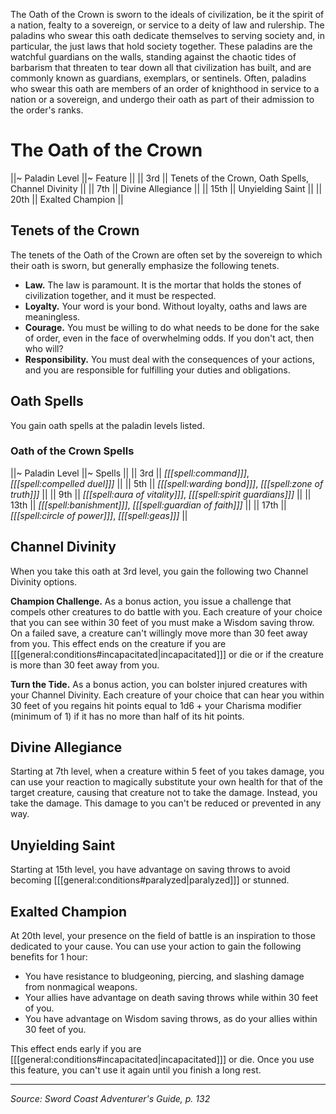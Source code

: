 The Oath of the Crown is sworn to the ideals of civilization, be it the spirit of a nation, fealty to a sovereign, or service to a deity of law and rulership. The paladins who swear this oath dedicate themselves to serving society and, in particular, the just laws that hold society together. These paladins are the watchful guardians on the walls, standing against the chaotic tides of barbarism that threaten to tear down all that civilization has built, and are commonly known as guardians, exemplars, or sentinels. Often, paladins who swear this oath are members of an order of knighthood in service to a nation or a sovereign, and undergo their oath as part of their admission to the order's ranks.

# The Oath of the Crown

||~ Paladin Level ||~ Feature ||
|| 3rd || Tenets of the Crown, Oath Spells, Channel Divinity ||
|| 7th || Divine Allegiance ||
|| 15th || Unyielding Saint ||
|| 20th || Exalted Champion ||

## Tenets of the Crown

The tenets of the Oath of the Crown are often set by the sovereign to which their oath is sworn, but generally emphasize the following tenets.

* **Law.** The law is paramount. It is the mortar that holds the stones of civilization together, and it must be respected.
* **Loyalty.** Your word is your bond. Without loyalty, oaths and laws are meaningless.
* **Courage.** You must be willing to do what needs to be done for the sake of order, even in the face of overwhelming odds. If you don't act, then who will?
* **Responsibility.** You must deal with the consequences of your actions, and you are responsible for fulfilling your duties and obligations.

## Oath Spells

You gain oath spells at the paladin levels listed.

### Oath of the Crown Spells

||~ Paladin Level ||~ Spells ||
|| 3rd || *[[[spell:command]]]*, *[[[spell:compelled duel]]]* ||
|| 5th || *[[[spell:warding bond]]]*, *[[[spell:zone of truth]]]* ||
|| 9th || *[[[spell:aura of vitality]]]*, *[[[spell:spirit guardians]]]* ||
|| 13th || *[[[spell:banishment]]]*, *[[[spell:guardian of faith]]]* ||
|| 17th || *[[[spell:circle of power]]]*, *[[[spell:geas]]]* ||

## Channel Divinity

When you take this oath at 3rd level, you gain the following two Channel Divinity options.

**Champion Challenge.** As a bonus action, you issue a challenge that compels other creatures to do battle with you. Each creature of your choice that you can see within 30 feet of you must make a Wisdom saving throw. On a failed save, a creature can't willingly move more than 30 feet away from you. This effect ends on the creature if you are [[[general:conditions#incapacitated|incapacitated]]] or die or if the creature is more than 30 feet away from you.

**Turn the Tide.** As a bonus action, you can bolster injured creatures with your Channel Divinity. Each creature of your choice that can hear you within 30 feet of you regains hit points equal to 1d6 + your Charisma modifier (minimum of 1) if it has no more than half of its hit points.

## Divine Allegiance

Starting at 7th level, when a creature within 5 feet of you takes damage, you can use your reaction to magically substitute your own health for that of the target creature, causing that creature not to take the damage. Instead, you take the damage. This damage to you can't be reduced or prevented in any way.

## Unyielding Saint

Starting at 15th level, you have advantage on saving throws to avoid becoming [[[general:conditions#paralyzed|paralyzed]]] or stunned.

## Exalted Champion

At 20th level, your presence on the field of battle is an inspiration to those dedicated to your cause. You can use your action to gain the following benefits for 1 hour:

* You have resistance to bludgeoning, piercing, and slashing damage from nonmagical weapons.
* Your allies have advantage on death saving throws while within 30 feet of you.
* You have advantage on Wisdom saving throws, as do your allies within 30 feet of you.

This effect ends early if you are [[[general:conditions#incapacitated|incapacitated]]] or die. Once you use this feature, you can't use it again until you finish a long rest.

----

*Source: Sword Coast Adventurer's Guide, p. 132*